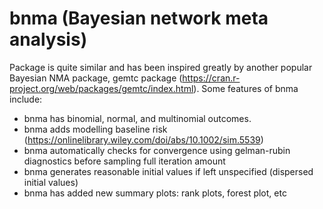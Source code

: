 
<!-- README.md is generated from README.Rmd. Please edit that file -->
bnma (Bayesian network meta analysis)
=====================================

Package is quite similar and has been inspired greatly by another popular Bayesian NMA package, gemtc package (<https://cran.r-project.org/web/packages/gemtc/index.html>). Some features of bnma include:

-   bnma has binomial, normal, and multinomial outcomes.
-   bnma adds modelling baseline risk (<https://onlinelibrary.wiley.com/doi/abs/10.1002/sim.5539>)
-   bnma automatically checks for convergence using gelman-rubin diagnostics before sampling full iteration amount
-   bnma generates reasonable initial values if left unspecified (dispersed initial values)
-   bnma has added new summary plots: rank plots, forest plot, etc
